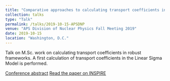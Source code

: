 ```yaml
---
title: "Comparative approaches to calculating transport coefficients in massive theories demonstrated in the Linear Sigma model"
collection: talks
type: "Talk"
permalink: /talks/2019-10-15-APSDNP
venue: "APS Division of Nuclear Physics Fall Meeting 2019"
date: 2019-10-15
location: "Washington, D.C."
---
```


Talk on M.Sc. work on calculating transport coefficients in robust frameworks. A first calculation of transport coefficients in the Linear Sigma Model is performed.

[Conference abstract](http://meetings.aps.org/Meeting/DNP19/Session/FJ.6)
[Read the paper on INSPIRE](https://inspirehep.net/literature/1797838)
